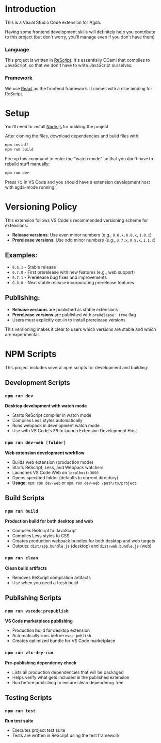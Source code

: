 # Introduction

This is a Visual Studio Code extension for Agda. 

Having some frontend development skills will definitely help you contribute to this project (but don't worry, you'll manage even if you don't have them)

### Language

This project is written in [ReScript](https://rescript-lang.org/). It's essentially OCaml that compiles to JavaScript, so that we don't have to write JavaScript ourselves. 

### Framework

We use [React](https://rescript-lang.org/docs/react/latest/introduction) as the frontend framework. It comes with a nice binding for ReScript.

# Setup

You'll need to install [Node.js](https://nodejs.org/) for building the project. 

After cloning the files, download dependencies and build files with:

```bash
npm install 
npm run build
```

Fire up this command to enter the "watch mode" so that you don't have to rebuild stuff manually:

```bash 
npm run dev
```

Press <kbd>F5</kbd> in VS Code and you should have a extension development host with agda-mode running!

# Versioning Policy

This extension follows VS Code's recommended versioning scheme for extensions:

- **Release versions**: Use even minor numbers (e.g., `0.6.x`, `0.8.x`, `1.0.x`)
- **Prerelease versions**: Use odd minor numbers (e.g., `0.7.x`, `0.9.x`, `1.1.x`)

## Examples:
- `0.6.1` - Stable release
- `0.7.0` - First prerelease with new features (e.g., web support)
- `0.7.1` - Prerelease bug fixes and improvements
- `0.8.0` - Next stable release incorporating prerelease features

## Publishing:
- **Release versions** are published as stable extensions
- **Prerelease versions** are published with `preRelease: true` flag
- Users must explicitly opt-in to install prerelease versions

This versioning makes it clear to users which versions are stable and which are experimental.

# NPM Scripts

This project includes several npm scripts for development and building:

## Development Scripts

### `npm run dev`
**Desktop development with watch mode**
- Starts ReScript compiler in watch mode
- Compiles Less styles automatically
- Runs webpack in development watch mode
- Use with VS Code's <kbd>F5</kbd> to launch Extension Development Host

### `npm run dev-web [folder]`
**Web extension development workflow**
- Builds web extension (production mode)
- Starts ReScript, Less, and Webpack watchers
- Launches VS Code Web on `localhost:3000`
- Opens specified folder (defaults to current directory)
- **Usage**: `npm run dev-web` or `npm run dev-web /path/to/project`

## Build Scripts

### `npm run build`
**Production build for both desktop and web**
- Compiles ReScript to JavaScript
- Compiles Less styles to CSS
- Creates production webpack bundles for both desktop and web targets
- Outputs: `dist/app.bundle.js` (desktop) and `dist/web.bundle.js` (web)

### `npm run clean`
**Clean build artifacts**
- Removes ReScript compilation artifacts
- Use when you need a fresh build

## Publishing Scripts

### `npm run vscode:prepublish`
**VS Code marketplace publishing**
- Production build for desktop extension
- Automatically runs before `vsce publish`
- Creates optimized bundle for VS Code marketplace

### `npm run vfx-dry-run`
**Pre-publishing dependency check**
- Lists all production dependencies that will be packaged
- Helps verify what gets included in the published extension
- Run before publishing to ensure clean dependency tree

## Testing Scripts

### `npm run test`
**Run test suite**
- Executes project test suite
- Tests are written in ReScript using the test framework